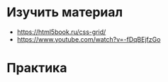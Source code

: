 ﻿# Изучить материал
* https://html5book.ru/css-grid/
* https://www.youtube.com/watch?v=-fDqBEjfzGo


# Практика

